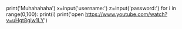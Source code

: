 print('Muhahahaha')
x=input('username:')
z=input('password:')
for i in range(0,100):
    print(i)
print('open https://www.youtube.com/watch?v=uHgt8giw1LY')
